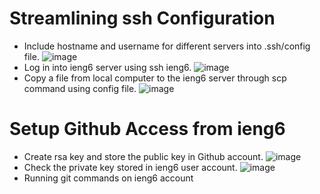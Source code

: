 # Streamlining ssh Configuration
* Include hostname and username for different servers into .ssh/config file.
![image](https://user-images.githubusercontent.com/98358643/167335586-f7e26bb1-e67c-47fc-af37-46ef254084b4.png)
* Log in into ieng6 server using ssh ieng6.
![image](https://user-images.githubusercontent.com/98358643/167335685-c1731a78-7796-4760-a6cc-bb4e92297d80.png)
* Copy a file from local computer to the ieng6 server through scp command using config file.
![image](https://user-images.githubusercontent.com/98358643/167337223-03276b44-698f-45f2-ac6b-349ff4088a9f.png)


# Setup Github Access from ieng6
* Create rsa key and store the public key in Github account.
![image](https://user-images.githubusercontent.com/98358643/167345303-54cf2677-2ef8-483c-b2e0-8ce5097b702a.png)
* Check the private key stored in ieng6 user account.
![image](https://user-images.githubusercontent.com/98358643/167345404-e14ea808-7482-492a-97bc-eeead7ad0667.png)
* Running git commands on ieng6 account
